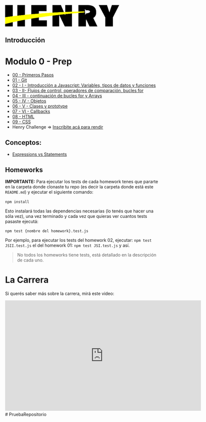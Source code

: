 <img  src='./logo.png' height='70px'>

## Introducción

# Modulo 0 - Prep

* [00 - Primeros Pasos](./00-PrimerosPasos)
* [01 - Git](./01-Git)
* [02 - I - Introducción a Javascript: Variables, tipos de datos y funciones](./02-JS-I)
* [03 - II- Flujos de control, operadores de comparación, bucles for](./03-JS-II)
* [04 - III - continuación de bucles for y Arrays](./04-JS-III)
* [05 - IV - Objetos](./05-JS-IV)
* [06 - V - Clases y prototype](./06-JS-V)
* [07 - VI - Callbacks](./07-JS-VI)
* [08 - HTML](./08-HTML)
* [09 - CSS](./09-CSS-Positioning)
* Henry Challenge => [Inscribite acá para rendir](https://airtable.com/shrjhdL2GfsusMZ05)

## Conceptos:

* [Expressions vs Statements](./JS-conceptos/Statements-Expressions/)

## Homeworks

__IMPORTANTE:__ Para ejecutar los tests de cada homework tenes que pararte en la carpeta donde clonaste tu repo (es decir la carpeta donde está este `README.md`) y ejecutar el siguiente comando:

`npm install`

Esto instalará todas las dependencias necesarias (lo tenés que hacer una sóla vez), una vez terminado y cada vez que quieras ver cuantos tests pasaste ejecutá:

```
npm test {nombre del homework}.test.js
```

Por ejemplo, para ejecutar los tests del homework 02, ejecutar: `npm test JSII.test.js`
el del homework 01: `npm test JSI.test.js`
y así.

> No todos los homeworks tiene tests, está detallado en la descripción de cada uno.

# La Carrera

Si querés saber más sobre la carrera, mirá este video:
<iframe src="https://player.vimeo.com/video/426051769" width="640" height="360" frameborder="0" allow="autoplay; fullscreen" allowfullscreen></iframe>
# PruebaRepositorio
